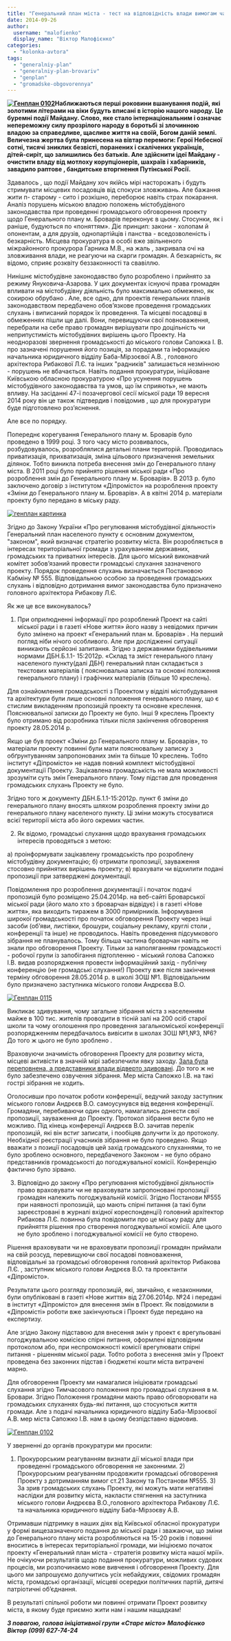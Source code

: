 ```yaml
---
title: "Генеральний план міста - тест на відповідність влади вимогам часу"
date: 2014-09-26
author: 
  username: "malofienko"
  display_name: "Віктор Малофієнко"
categories: 
  - "kolonka-avtora"
tags: 
  - "generalniy-plan"
  - "generalniy-plan-brovariv"
  - "genplan"
  - "gromadske-obgovorennya"
---
```


**[![Генплан 0102](https://mpz.brovary.org/wp-content/uploads/2014/06/Genplan-0102.jpg)](https://mpz.brovary.org/wp-content/uploads/2014/06/Genplan-0102.jpg)Наближаються перші роковини вшанування подій, які золотими літерами на віки будуть вписані в історію нашого народу. Це буремні події Майдану. Слово, яке стало інтернаціональним і означає непереможну силу прозрілого народу в боротьбі зі злочинною владою за справедливе, щасливе життя на своїй, Богом даній землі. Величезна жертва була принесена на вівтар перемоги: Герої Небесної сотні, тисячі зниклих безвісті, поранених і скалічених українців, дітей-сиріт, що залишились без батьків. Але здійснити ідеї Майдану - очистити владу від мотлоху корупціонерів, шахраїв і хабарників, завадило раптове , бандитське вторгнення Путінської Росії.**

Здавалось , що події Майдану хоч якійсь мірі насторожать і будуть стримувати місцевих посадовців від спокуси зловживань. Але бажання жити п- старому - сито і розкішно, переборює навіть страх покарання. Аналіз порушень міською владою положень містобудівного законодавства при проведенні громадського обговорення проекту щодо Генерального плану м. Броварів переконує в цьому. Стосунки, як і раніше, будуються по «поняттям». Діє принцип: закони - холопам й опонентам, а для друзів, однопартійців і панства - вседозволеність і безкарність. Місцева прокуратура в особі вже звільненого міжрайонного прокурора Гарника М.В., на жаль , закривала очі на зловживання влади, не реагуючи на скарги громадян. А безкарність, як відомо, сприяє розквіту беззаконності та свавіллю.

Нинішнє містобудівне законодавство було розроблено і прийнято за режиму Януковича-Азарова. У цих документах існуючі права громадян впливати на містобудівну діяльність було максимально обмежено, як сокирою обрубано . Але, все одно, для проектів генеральних планів законодавством передбачено обов’язкове проведення громадських слухань і виписаний порядок їх проведення. Та місцеві посадовці в обмеженнях пішли ще далі. Вони, перевищуючи свої повноваження, перебрали на себе право громадян вирішувати про доцільність чи неприпустимість містобудівних вирішень цього Проекту. На неодноразові звернення громадськості до міського голови Сапожка І. В. про зазначені порушення його позиція, за порадами та інформацією начальника юридичного відділу Баба-Мірзоєвої А.В. , головного архітектора Рибакової Л.Є. та інших "радників" залишається незмінною - порушень не вбачається. Навіть подання прокуратури, ініційоване Київською обласною прокуратурою «Про усунення порушень містобудівного законодавства та умов, що їм сприяють», не мають впливу. На засіданні 47-ї позачергової сесії міської ради 19 вересня 2014 року він це також підтвердив і повідомив , що для прокуратури буде підготовлено роз’яснення.

Але все по порядку.

Попереднє корегування Генерального плану м. Броварів було проведено в 1999 році. З того часу місто розвивалось, розбудовувалось, розроблялися детальні плани територій. Проводилась приватизація, прихватизація, зміна цільового призначення земельних ділянок. Тобто виникла потреба внесення змін до Генерального плану міста. В 2011 році було прийнято рішення міської ради «Про розроблення змін до Генерального плану м. Броварів». В 2013 р. було заключено договір з інститутом «Діпромісто» на розроблення проекту «Зміни до Генерального плану м. Броварів». А в квітні 2014 р. матеріали проекту було передано в міську раду.

[![генплан картинка](https://mpz.brovary.org/wp-content/uploads/2014/04/genplan-kartinka.jpg)](https://mpz.brovary.org/wp-content/uploads/2014/04/genplan-kartinka.jpg)

Згідно до Закону України «Про регулювання містобудівної діяльності» Генеральний план населеного пункту є основним документом, "законом", який визначає стратегію розвитку міста. Він розробляється в інтересах територіальної громади з урахуванням державних, громадських та приватних інтересів. Для цього міський виконавчий комітет зобов’язаний провести громадські слухання зазначеного проекту. Порядок проведення слухань визначається Постановою Кабміну № 555. Відповідальною особою за проведення громадських слухань і відповідно дотримання вимог законодавства було призначено головного архітектора Рибакову Л.Є.

Як же це все виконувалось?

1) При оприлюдненні інформації про розроблений Проект на сайті міської ради і в газеті «Нове життя» його назву з невідомих причин було змінено на проект «Генеральний план м. Броварів» . На перший погляд ніби нічого особливого. Але при дослідженні ситуації виникають серйозні запитання. Згідно з державними будівельними нормами ДБН.Б.1.1- 15:2012р. «Склад та зміст генерального плану населеного пункту(далі ДБН) генеральний план складається з текстових матеріалів ( пояснювальна записка та основні положення генерального плану) і графічних матеріалів (більше 10 креслень).

Для ознайомлення громадськості з Проектом у відділі містобудування та архітектури були лише основні положення генерального плану, що є стислим викладенням пропозицій проекту та основне креслення. Пояснювальної записки до Проекту не було. Інші 9 креслень Проекту було отримано від розробника тільки після закінчення обговорення проекту 28.05.2014 р.

Якщо це був проект «Зміни до Генерального плану м. Броварів», то матеріали проекту повинні були мати пояснювальну записку з обґрунтуванням запропонованих змін та більше 10 креслень. Тобто інститут «Діпромісто» не надав повний комплект містобудівної документації Проекту. Зацікавлена громадськість не мала можливості зрозуміти суть змін Генерального плану. Тому підстав для проведення громадських слухань Проекту не було.

Згідно того ж документу ДБН.Б.1.1-15:2012р. пункт 6 зміни до генерального плану вносять шляхом розроблення проекту зміни до генерального плану населеного пункту. Ці зміни можуть стосуватися всієї території міста або його окремих частин.

2) Як відомо, громадські слухання щодо врахування громадських інтересів проводяться з метою:

а) проінформувати зацікавлену громадськість про розроблену містобудівну документацію; б) отримати пропозиції, зауваження стосовно прийнятих вирішень проекту; в) врахувати чи відхилити подані пропозиції при затверджені документації.

Повідомлення про розроблення документації і початок подачі пропозицій було розміщено 25.04.2014р. на веб-сайті Броварської міської ради (його мало хто з броварчан відвідує) і в газеті «Нове життя», яка виходить тиражем в 3000 примірників. Інформування широкої громадськості про початок обговорення Проекту через інші засоби (об’яви, листівки, брошури, соціальну рекламу, круглі столи , конференції та інше) не проводилось. Навіть проведення підсумкового зібрання не планувалось. Тому більша частина броварчан навіть не знали про обговорення Проекту. Тільки за наполяганням громадськості - робочої групи із запобігання підтопленню - міський голова Сапожко І.В. видав розпорядження провести інформаційний захід - публічну конференцію (не громадські слухання!) Проекту вже після закінчення терміну обговорення 28.05.2014 р. в школі ЗОШ №1. Відповідальним було призначено заступника міського голови Андрєєва В.О.

[![Генплан 0115](https://mpz.brovary.org/wp-content/uploads/2014/06/Genplan-0115.jpg)](https://mpz.brovary.org/wp-content/uploads/2014/06/Genplan-0115.jpg)

Викликає здивування, чому загальне зібрання міста з населенням майже в 100 тис. жителів проводити в тісній залі на 200 осіб старої школи та чому оголошення про проведення загальноміської конференції розпорядженням передбачалось вивісити в школах ЗОШ №1,№3, №6? До того ж цього не було зроблено .

Враховуючи значимість обговорення Проекту для розвитку міста, місцеві активісти в значній мірі забезпечили явку заходу. [Зала була переповнена, а представники влади відверто здивовані](https://mpz.brovary.org/nadmir-emotsiy-peretvoriv-publichne-obgovorennya-genplanu-brovariv-u-nekonstruktivniy-dialog/). До того ж не було забезпечено озвучення зібрання. Мер міста Сапожко І.В. на такі гострі зібрання не ходить.

Оголосивши про початок роботи конференції, ведучий заходу заступник міського голови Андрєєв В.О. самоусунувся від ведення конференції. Громадяни, перебиваючи один одного, намагались донести свої пропозиції, зауваження до Проекту. Протокол зібрання вести було не можливо. Під кінець конференції Андрєєв В.О. зачитав перелік пропозицій, які він встиг записати, і пообіцяв долучити їх до протоколу. Необхідної реєстрації учасників зібрання не було проведено. Якщо вважати з позиції посадовців цей захід громадського слуханнями, то не було зроблено основного, передбаченого Законом - не було обрано представників громадськості до погоджувальної комісії. Конференцію фактично було зірвано.

3) Відповідно до закону «Про регулювання містобудівної діяльності» право враховувати чи не враховувати запропоновані пропозиції громадян належить погоджувальній комісії. Згідно Постанови №555 при наявності пропозицій, що мають спірні питання (а такі були зареєстровані в журналі вхідної кореспонденції) головний архітектор Рибакова Л.Є. повинна була повідомити про це міську раду для прийняття рішення про створення погоджувальної комісії. Але цього не було зроблено і погоджувальної комісії не було створено.

Рішення враховувати чи не враховувати пропозиції громадян приймали на свій розсуд, перевищуючи свої посадові повноваження, відповідальні за громадські обговорення головний архітектор Рибакова Л.Є. , заступник міського голови Андрєєв В.О. та проектанти «Діпромісто».

Результати цього розгляду пропозицій, які, звичайно, є незаконними, були опубліковані в газеті «Нове життя» від 27.06.2014р. №24 і передані в інститут «Діпромісто» для внесення змін в Проект. Як повідомили в «Діпромісті» роботи вже закінчуються і Проект буде передано на експертизу.

Але згідно Закону підставою для внесення змін у проект є врегульовані погоджувальною комісією спірні питання, оформлені відповідним протоколом або, при неспроможності комісії врегулювати спірні питання - рішенням міської ради. Тобто робота з внесення змін у Проект проведена без законних підстав і бюджетні кошти міста витрачені марно.

Для обговорення Проекту ми намагалися ініціювати громадські слухання згідно Тимчасового положення про громадські слухання в м. Бровари. Згідно Положення громадяни мають право обговорювати на громадських слуханнях будь-які питання, що стосуються життя громади. Але з подачі начальника юридичного відділу Баба-Мірзоєвої А.В. мер міста Сапожко І.В. нам в цьому безпідставно відмовив.

[![Генплан 0102](https://mpz.brovary.org/wp-content/uploads/2014/06/Genplan-0102.jpg)](https://mpz.brovary.org/wp-content/uploads/2014/06/Genplan-0102.jpg)

У зверненні до органів прокуратури ми просили:

1) Прокурорським реагуванням визнати дії міської влади при проведенні громадського обговорення не законними. 2) Прокурорським реагуванням продовжити громадські обговорення Проекту з дотриманням вимог ст.21 Закону та Постанови №555. 3) За зрив громадських слухань Проекту, які можуть мати негативні наслідки для розвитку міста, накласти стягнення на заступника міського голови Андрєєва В.О.,головного архітектора Рибакову Л.Є. та начальника юридичного відділу Баба-Мірзоєву А.В.

Отримавши підтримку в наших діях від Київської обласної прокуратури у формі вищезазначеного подання до міської ради і зважаючи, що зміни до Генерального плану міста розробляються на 15-20 років і повинні вноситись в інтересах територіальної громади, ми ініціюємо початок проекту «Генеральний план міста - стратегія розвитку міста нашої мрії». Не очікуючи результатів щодо подання прокуратури, можливих судових процесів, ми розпочинаємо нове вивчення і обговорення Проекту. Для цього ми запрошуємо долучитись усіх небайдужих, свідомих громадян міста, громадські організації, місцеві осередки політичних партій, дитячі патріотичні об’єднання.

В результаті спільної роботи ми повинні отримати Проект розвитку міста, в якому буде приємно жити нам і нашим нащадкам!

_**З повагою,**_ _**голова ініціативної групи**_ _**«Старе місто»**_ _**Малофієнко Віктор**_ _**(099) 627-74-24**_

